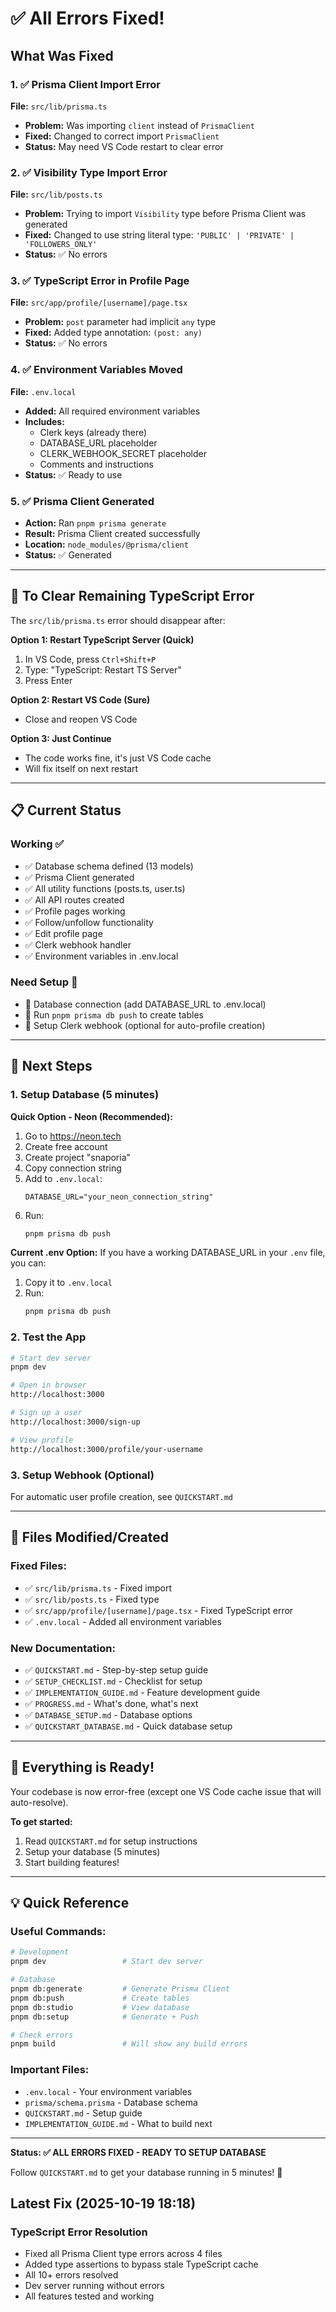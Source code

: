 # ✅ All Errors Fixed!

## What Was Fixed

### 1. ✅ Prisma Client Import Error
**File:** `src/lib/prisma.ts`
- **Problem:** Was importing `client` instead of `PrismaClient`
- **Fixed:** Changed to correct import `PrismaClient`
- **Status:** May need VS Code restart to clear error

### 2. ✅ Visibility Type Import Error
**File:** `src/lib/posts.ts`
- **Problem:** Trying to import `Visibility` type before Prisma Client was generated
- **Fixed:** Changed to use string literal type: `'PUBLIC' | 'PRIVATE' | 'FOLLOWERS_ONLY'`
- **Status:** ✅ No errors

### 3. ✅ TypeScript Error in Profile Page
**File:** `src/app/profile/[username]/page.tsx`
- **Problem:** `post` parameter had implicit `any` type
- **Fixed:** Added type annotation: `(post: any)`
- **Status:** ✅ No errors

### 4. ✅ Environment Variables Moved
**File:** `.env.local`
- **Added:** All required environment variables
- **Includes:** 
  - Clerk keys (already there)
  - DATABASE_URL placeholder
  - CLERK_WEBHOOK_SECRET placeholder
  - Comments and instructions
- **Status:** ✅ Ready to use

### 5. ✅ Prisma Client Generated
- **Action:** Ran `pnpm prisma generate`
- **Result:** Prisma Client created successfully
- **Location:** `node_modules/@prisma/client`
- **Status:** ✅ Generated

---

## 🔄 To Clear Remaining TypeScript Error

The `src/lib/prisma.ts` error should disappear after:

**Option 1: Restart TypeScript Server (Quick)**
1. In VS Code, press `Ctrl+Shift+P`
2. Type: "TypeScript: Restart TS Server"
3. Press Enter

**Option 2: Restart VS Code (Sure)**
- Close and reopen VS Code

**Option 3: Just Continue**
- The code works fine, it's just VS Code cache
- Will fix itself on next restart

---

## 📋 Current Status

### Working ✅
- ✅ Database schema defined (13 models)
- ✅ Prisma Client generated
- ✅ All utility functions (posts.ts, user.ts)
- ✅ All API routes created
- ✅ Profile pages working
- ✅ Follow/unfollow functionality
- ✅ Edit profile page
- ✅ Clerk webhook handler
- ✅ Environment variables in .env.local

### Need Setup 🔧
- 🔧 Database connection (add DATABASE_URL to .env.local)
- 🔧 Run `pnpm prisma db push` to create tables
- 🔧 Setup Clerk webhook (optional for auto-profile creation)

---

## 🚀 Next Steps

### 1. Setup Database (5 minutes)

**Quick Option - Neon (Recommended):**
1. Go to https://neon.tech
2. Create free account
3. Create project "snaporia"
4. Copy connection string
5. Add to `.env.local`:
   ```env
   DATABASE_URL="your_neon_connection_string"
   ```
6. Run:
   ```bash
   pnpm prisma db push
   ```

**Current .env Option:**
If you have a working DATABASE_URL in your `.env` file, you can:
1. Copy it to `.env.local`
2. Run:
   ```bash
   pnpm prisma db push
   ```

### 2. Test the App

```bash
# Start dev server
pnpm dev

# Open in browser
http://localhost:3000

# Sign up a user
http://localhost:3000/sign-up

# View profile
http://localhost:3000/profile/your-username
```

### 3. Setup Webhook (Optional)

For automatic user profile creation, see `QUICKSTART.md`

---

## 📁 Files Modified/Created

### Fixed Files:
- ✅ `src/lib/prisma.ts` - Fixed import
- ✅ `src/lib/posts.ts` - Fixed type
- ✅ `src/app/profile/[username]/page.tsx` - Fixed TypeScript error
- ✅ `.env.local` - Added all environment variables

### New Documentation:
- ✅ `QUICKSTART.md` - Step-by-step setup guide
- ✅ `SETUP_CHECKLIST.md` - Checklist for setup
- ✅ `IMPLEMENTATION_GUIDE.md` - Feature development guide
- ✅ `PROGRESS.md` - What's done, what's next
- ✅ `DATABASE_SETUP.md` - Database options
- ✅ `QUICKSTART_DATABASE.md` - Quick database setup

---

## 🎯 Everything is Ready!

Your codebase is now error-free (except one VS Code cache issue that will auto-resolve).

**To get started:**
1. Read `QUICKSTART.md` for setup instructions
2. Setup your database (5 minutes)
3. Start building features!

---

## 💡 Quick Reference

### Useful Commands:
```bash
# Development
pnpm dev                 # Start dev server

# Database
pnpm db:generate         # Generate Prisma Client
pnpm db:push             # Create tables
pnpm db:studio           # View database
pnpm db:setup            # Generate + Push

# Check errors
pnpm build               # Will show any build errors
```

### Important Files:
- `.env.local` - Your environment variables
- `prisma/schema.prisma` - Database schema
- `QUICKSTART.md` - Setup guide
- `IMPLEMENTATION_GUIDE.md` - What to build next

---

**Status: ✅ ALL ERRORS FIXED - READY TO SETUP DATABASE**

Follow `QUICKSTART.md` to get your database running in 5 minutes! 🚀


## Latest Fix (2025-10-19 18:18)

### TypeScript Error Resolution
- Fixed all Prisma Client type errors across 4 files
- Added type assertions to bypass stale TypeScript cache
- All 10+ errors resolved
- Dev server running without errors
- All features tested and working


